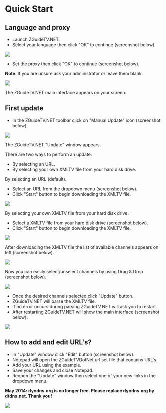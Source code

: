 # Quick Start

## Language and proxy

- Launch ZGuideTV.NET.
- Select your language then click "OK" to continue (screenshot below).

![](https://github.com/neojudgment/ZGuideTVDotNet/blob/master/Screenshots/selectlanguage.jpg?raw=true)

- Set the proxy then click "OK" to continue (screenshot below).

**Note**: If you are unsure ask your administrator or leave them blank.

![](https://github.com/neojudgment/ZGuideTVDotNet/blob/master/Screenshots/proxy.jpg?raw=true)

The ZGuideTV.NET main interface appears on your screen.

## First update

- In the ZGuideTV.NET toolbar click on "Manual Update" icon (screenshot below).

![](https://github.com/neojudgment/ZGuideTVDotNet/blob/master/Screenshots/toolsstrip.jpg?raw=true)

The ZGuideTV.NET "Update" window appears. 

There are two ways to perform an update:

- By selecting an URL.
- By selecting your own XMLTV file from your hard disk drive. 

By selecting an URL (default).

- Select an URL from the dropdown menu (screenshot below).
- Click "Start" button to begin downloading the XMLTV file.

![](https://github.com/neojudgment/ZGuideTVDotNet/blob/master/Screenshots/xmltvurl.jpg?raw=true)

By selecting your own XMLTV file from your hard disk drive.

- Select a XMLTV file from your hard disk drive (screenshot below).
- Click "Start" button to begin downloading the XMLTV file.

![](https://github.com/neojudgment/ZGuideTVDotNet/blob/master/Screenshots/xmltv.jpg?raw=true)

After downloading the XMLTV file the list of available channels appears on left (screenshot below). 

![](https://github.com/neojudgment/ZGuideTVDotNet/blob/master/Screenshots/availablechannels.jpg?raw=true)

Now you can easily select/unselect channels by using Drag & Drop (screenshot below).

![](https://github.com/neojudgment/ZGuideTVDotNet/blob/master/Screenshots/selectedchannels.jpg?raw=true)

- Once the desired channels selected click "Update" button.
- ZGuideTV.NET will parse the XMLTV file.
- If no error occurs during parsing ZGuideTV.NET will ask you to restart.
- After restarting ZGuideTV.NET will show the main interface (screenshot below). 

![](https://github.com/neojudgment/ZGuideTVDotNet/blob/master/Screenshots/main.gif?raw=true)

## How to add and edit URL's?

- In "Update" window click "Edit" button (screenshot below).
- Notepad will open the ZGuideTVDotNet.url.set file that contains URL's.
- Add your URL using the example.
- Save your changes and close Notepad.
- Reopen the "Update" window then select one of your new links in the dropdown menu.

**May 2014: dyndns.org is no longer free. Please replace dyndns.org by dtdns.net. Thank you!**

![](https://github.com/neojudgment/ZGuideTVDotNet/blob/master/Screenshots/xmltvedit.jpg?raw=true)

